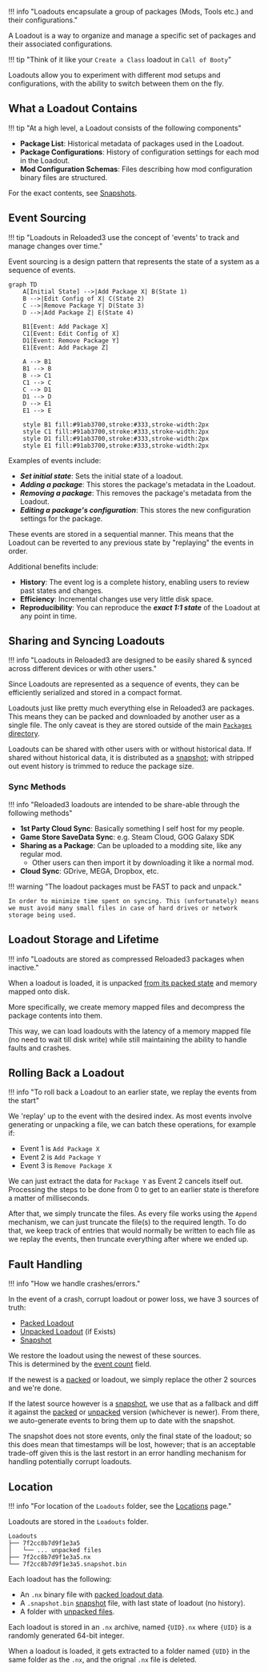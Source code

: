 !!! info "Loadouts encapsulate a group of packages (Mods, Tools etc.) and their configurations."

A Loadout is a way to organize and manage a specific set of packages and their associated configurations.

!!! tip "Think of it like your `Create a Class` loadout in `Call of Booty`"

Loadouts allow you to experiment with different mod setups and configurations, with the ability
to switch between them on the fly.

## What a Loadout Contains

!!! tip "At a high level, a Loadout consists of the following components"

- **Package List**: Historical metadata of packages used in the Loadout.
- **Package Configurations**: History of configuration settings for each mod in the Loadout.
- **Mod Configuration Schemas**: Files describing how mod configuration binary files are structured.

For the exact contents, see [Snapshots][snapshot].

## Event Sourcing

!!! tip "Loadouts in Reloaded3 use the concept of 'events' to track and manage changes over time."

Event sourcing is a design pattern that represents the state of a system as a sequence of events.

```mermaid
graph TD
    A[Initial State] -->|Add Package X| B(State 1)
    B -->|Edit Config of X| C(State 2)
    C -->|Remove Package Y| D(State 3)
    D -->|Add Package Z| E(State 4)

    B1[Event: Add Package X]
    C1[Event: Edit Config of X]
    D1[Event: Remove Package Y]
    E1[Event: Add Package Z]

    A --> B1
    B1 --> B
    B --> C1
    C1 --> C
    C --> D1
    D1 --> D
    D --> E1
    E1 --> E

    style B1 fill:#91ab3700,stroke:#333,stroke-width:2px
    style C1 fill:#91ab3700,stroke:#333,stroke-width:2px
    style D1 fill:#91ab3700,stroke:#333,stroke-width:2px
    style E1 fill:#91ab3700,stroke:#333,stroke-width:2px
```

Examples of events include:

- ***Set initial state***: Sets the initial state of a loadout.
- ***Adding a package***: This stores the package's metadata in the Loadout.
- ***Removing a package***: This removes the package's metadata from the Loadout.
- ***Editing a package's configuration***: This stores the new configuration settings for the package.

These events are stored in a sequential manner. This means that the Loadout can be reverted to any
previous state by "replaying" the events in order.

Additional benefits include:

- **History**: The event log is a complete history, enabling users to review past states and changes.
- **Efficiency**: Incremental changes use very little disk space.
- **Reproducibility**: You can reproduce the ***exact 1:1 state*** of the Loadout at any point in time.

## Sharing and Syncing Loadouts

!!! info "Loadouts in Reloaded3 are designed to be easily shared & synced across different devices or with other users."

Since Loadouts are represented as a sequence of events, they can be efficiently serialized and
stored in a compact format.

Loadouts just like pretty much everything else in Reloaded3 are packages. This means they can be
packed and downloaded by another user as a single file. The only caveat is they are stored outside
of the main [`Packages` directory][locations-packages].

Loadouts can be shared with other users with or without historical data. If shared without historical data,
it is distributed as a [snapshot][snapshot]; with stripped out event history is trimmed to reduce the package size.

### Sync Methods

!!! info "Reloaded3 loadouts are intended to be share-able through the following methods"

- **1st Party Cloud Sync**: Basically something I self host for my people.
- **Game Store SaveData Sync**: e.g. Steam Cloud, GOG Galaxy SDK
- **Sharing as a Package**: Can be uploaded to a modding site, like any regular mod.
    - Other users can then import it by downloading it like a normal mod.
- **Cloud Sync**: GDrive, MEGA, Dropbox, etc.

!!! warning "The loadout packages must be FAST to pack and unpack."

    In order to minimize time spent on syncing. This (unfortunately) means
    we must avoid many small files in case of hard drives or network storage being used.

## Loadout Storage and Lifetime

!!! info "Loadouts are stored as compressed Reloaded3 packages when inactive."

When a loadout is loaded, it is unpacked [from its packed state][packed] and memory mapped onto disk.

More specifically, we create memory mapped files and decompress the package contents into them.

This way, we can load loadouts with the latency of a memory mapped file (no need to wait till disk write)
while still maintaining the ability to handle faults and crashes.

## Rolling Back a Loadout

!!! info "To roll back a Loadout to an earlier state, we replay the events from the start"

We 'replay' up to the event with the desired index.
As most events involve generating or unpacking a file, we can batch these operations, for example if:

- Event 1 is `Add Package X`
- Event 2 is `Add Package Y`
- Event 3 is `Remove Package X`

We can just extract the data for `Package Y` as Event 2 cancels itself out.
Processing the steps to be done from 0 to get to an earlier state is therefore a matter of milliseconds.

After that, we simply truncate the files. As every file works using the `Append` mechanism, we can just
truncate the file(s) to the required length. To do that, we keep track of entries that would normally
be written to each file as we replay the events, then truncate everything after where we ended up.

## Fault Handling

!!! info "How we handle crashes/errors."

In the event of a crash, corrupt loadout or power loss, we have 3 sources of truth:

- [Packed Loadout][packed-loadout]
- [Unpacked Loadout][unpacked-loadout] (if Exists)
- [Snapshot][snapshot]

We restore the loadout using the newest of these sources.<br/>
This is determined by the [event count][event-count-header] field.

If the newest is a [packed][packed-loadout] or  loadout,
we simply replace the other 2 sources and we're done.

If the latest source however is a [snapshot][snapshot], we use that as a fallback and diff it against
the [packed][packed-loadout] or [unpacked][unpacked-loadout] version (whichever is newer). From there,
we auto-generate events to bring them up to date with the snapshot.

The snapshot does not store events, only the final state of the loadout; so this does mean that
timestamps will be lost, however; that is an acceptable trade-off given this is the last restort in
an error handling mechanism for handling potentially corrupt loadouts.

## Location

!!! info "For location of the `Loadouts` folder, see the [Locations][locations] page."

Loadouts are stored in the `Loadouts` folder.

```
Loadouts
├── 7f2cc8b7d9f1e3a5
│   └── ... unpacked files
├── 7f2cc8b7d9f1e3a5.nx
└── 7f2cc8b7d9f1e3a5.snapshot.bin
```

Each loadout has the following:

- An `.nx` binary file with [packed loadout data][packed-loadout-format].
- A `.snapshot.bin` [snapshot][snapshot] file, with last state of loadout (no history).
- A folder with [unpacked files][unpacked-format].

Each loadout is stored in an `.nx` archive, named `{UID}.nx` where `{UID}` is a randomly generated
64-bit integer.

When a loadout is loaded, it gets extracted to a folder named `{UID}` in the same folder as the `.nx`,
and the orignal `.nx` file is deleted.

[event-count-header]: ./File-Format/Unpacked.md#headerbin
[locations]: ../Locations.md
[locations-packages]: ../Locations.md#where-are-the-files-stored
[packed]: ./File-Format/Packed.md
[packed-loadout]: ./File-Format/Packed.md
[packed-loadout-format]: ./File-Format/Packed.md
[snapshot]: ./File-Format/Snapshot.md
[unpacked-format]: ./File-Format/Unpacked.md
[unpacked-loadout]: ./File-Format/Unpacked.md
[loadout-file-format]: ./File-Format/Unpacked.md